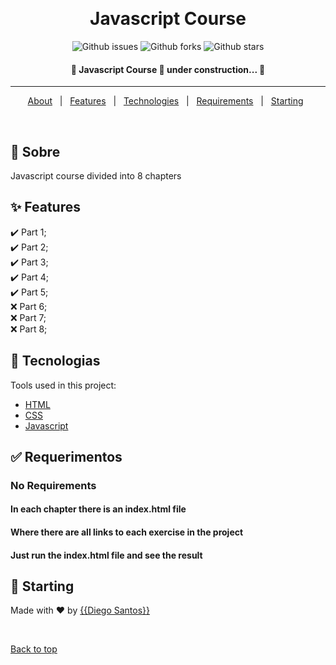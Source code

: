 <div align="center" id="top"> 

  &#xa0;

</div>

<h1 align="center">Javascript Course</h1>

<p align="center">

  <img alt="Github issues" src="https://img.shields.io/github/issues/{{odiegosantos}}?color=56BEB8" />

  <img alt="Github forks" src="https://img.shields.io/github/forks/{{odiegosantos}}?color=56BEB8" />

  <img alt="Github stars" src="https://img.shields.io/github/stars/{{odiegosantos}}?color=56BEB8" /> 
</p>

<!-- Status -->

<h4 align="center"> 
	🚧  Javascript Course 🚀 under construction...  🚧
</h4> 

<hr>

<p align="center">
  <a href="#dart-about">About</a> &#xa0; | &#xa0; 
  <a href="#sparkles-features">Features</a> &#xa0; | &#xa0;
  <a href="#rocket-technologies">Technologies</a> &#xa0; | &#xa0;
  <a href="#white_check_mark-requirements">Requirements</a> &#xa0; | &#xa0;
  <a href="#checkered_flag-starting">Starting</a> &#xa0;
</p>

<br>

## :dart: Sobre ##

Javascript course divided into 8 chapters

## :sparkles: Features ##

:heavy_check_mark: Part 1;\
:heavy_check_mark: Part 2;\
:heavy_check_mark: Part 3;\
:heavy_check_mark: Part 4;\
:heavy_check_mark: Part 5;\
:x: Part 6;\
:x: Part 7;\
:x: Part 8;

## :rocket: Tecnologias ##

Tools used in this project:

- [HTML](https://www.w3.org/standards/webdesign/htmlcss)
- [CSS](https://www.w3.org/standards/webdesign/htmlcss)
- [Javascript](https://developer.mozilla.org/pt-BR/docs/Web/JavaScript)

## :white_check_mark: Requerimentos ##

### No Requirements
#### In each chapter there is an index.html file
#### Where there are all links to each exercise in the project
#### Just run the index.html file and see the result

## :checkered_flag: Starting ##

Made with :heart: by <a href="https://github.com/{{odiegosantos}}" target="_blank">{{Diego Santos}}</a>

&#xa0;

<a href="#top">Back to top</a>
